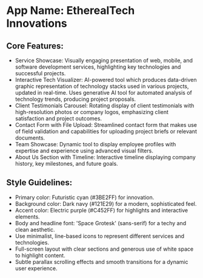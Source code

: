 # **App Name**: EtherealTech Innovations

## Core Features:

- Service Showcase: Visually engaging presentation of web, mobile, and software development services, highlighting key technologies and successful projects.
- Interactive Tech Visualizer: AI-powered tool which produces data-driven graphic representation of technology stacks used in various projects, updated in real-time. Uses generative AI tool for automated analysis of technology trends, producing project proposals.
- Client Testimonials Carousel: Rotating display of client testimonials with high-resolution photos or company logos, emphasizing client satisfaction and project outcomes.
- Contact Form with File Upload: Streamlined contact form that makes use of field validation and capabilities for uploading project briefs or relevant documents.
- Team Showcase: Dynamic tool to display employee profiles with expertise and experience using advanced visual filters.
- About Us Section with Timeline: Interactive timeline displaying company history, key milestones, and future goals.

## Style Guidelines:

- Primary color: Futuristic cyan (#3BE2FF) for innovation.
- Background color: Dark navy (#121E29) for a modern, sophisticated feel.
- Accent color: Electric purple (#C452FF) for highlights and interactive elements.
- Body and headline font: 'Space Grotesk' (sans-serif) for a techy and clean aesthetic.
- Use minimalist, line-based icons to represent different services and technologies.
- Full-screen layout with clear sections and generous use of white space to highlight content.
- Subtle parallax scrolling effects and smooth transitions for a dynamic user experience.